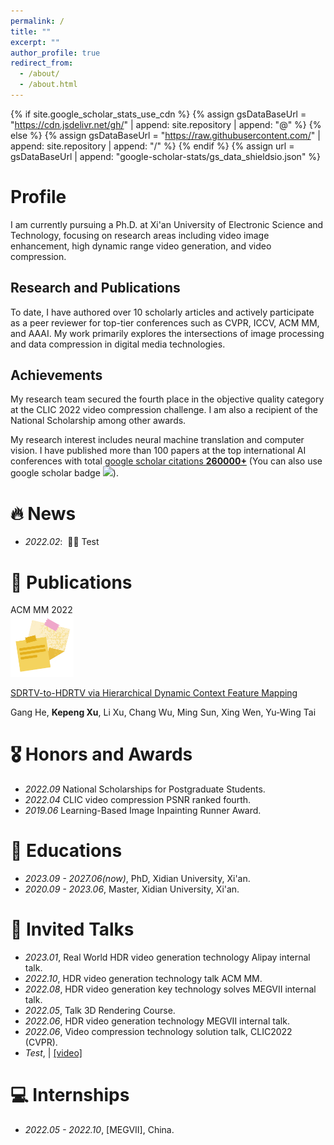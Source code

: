 ```yaml
---
permalink: /
title: ""
excerpt: ""
author_profile: true
redirect_from: 
  - /about/
  - /about.html
---
```


{% if site.google_scholar_stats_use_cdn %}
{% assign gsDataBaseUrl = "https://cdn.jsdelivr.net/gh/" | append: site.repository | append: "@" %}
{% else %}
{% assign gsDataBaseUrl = "https://raw.githubusercontent.com/" | append: site.repository | append: "/" %}
{% endif %}
{% assign url = gsDataBaseUrl | append: "google-scholar-stats/gs_data_shieldsio.json" %}

<span class='anchor' id='about-me'></span>

# Profile
I am currently pursuing a Ph.D. at Xi'an University of Electronic Science and Technology, focusing on research areas including video image enhancement, high dynamic range video generation, and video compression. 

## Research and Publications
To date, I have authored over 10 scholarly articles and actively participate as a peer reviewer for top-tier conferences such as CVPR, ICCV, ACM MM, and AAAI. My work primarily explores the intersections of image processing and data compression in digital media technologies.

## Achievements
My research team secured the fourth place in the objective quality category at the CLIC 2022 video compression challenge. I am also a recipient of the National Scholarship among other awards.

My research interest includes neural machine translation and computer vision. I have published more than 100 papers at the top international AI conferences with total <a href='https://scholar.google.com/citations?user=DhtAFkwAAAAJ'>google scholar citations <strong><span id='total_cit'>260000+</span></strong></a> (You can also use google scholar badge <a href='https://scholar.google.com/citations?user=DhtAFkwAAAAJ'><img src="https://img.shields.io/endpoint?url={{ url | url_encode }}&logo=Google%20Scholar&labelColor=f6f6f6&color=9cf&style=flat&label=citations"></a>).


# 🔥 News
- *2022.02*: &nbsp;🎉🎉 Test

# 📝 Publications 

<div class='paper-box'><div class='paper-box-image'><div><div class="badge">ACM MM 2022</div><img src='images/scholarv0.png' alt="sym" width="20%"></div></div>
<div class='paper-box-text' markdown="1">

[SDRTV-to-HDRTV via Hierarchical Dynamic Context Feature Mapping](https://arxiv.org/abs/2207.00319)

Gang He, **Kepeng Xu**, Li Xu, Chang Wu, Ming Sun, Xing Wen, Yu-Wing Tai


<!-- - `AAAI 2024` [Emotion Rendering for Conversational Speech Synthesis with Heterogeneous Graph-Based Context Modeling](https://arxiv.org/abs/2312.11947), Rui Liu, Yifan Hu, **Yi Ren**, et al. [![](https://img.shields.io/github/stars/walker-hyf/ECSS?style=social&label=Code+Stars)](https://github.com/walker-hyf/ECSS) -->

<!-- [**Project**](https://scholar.google.com/citations?view_op=view_citation&hl=zh-CN&user=DhtAFkwAAAAJ&citation_for_view=DhtAFkwAAAAJ:ALROH1vI_8AC) <strong><span class='show_paper_citations' data='DhtAFkwAAAAJ:ALROH1vI_8AC'></span></strong>
- Lorem ipsum dolor sit amet, consectetur adipiscing elit. Vivamus ornare aliquet ipsum, ac tempus justo dapibus sit amet. 
</div>
</div>

- [Lorem ipsum dolor sit amet, consectetur adipiscing elit. Vivamus ornare aliquet ipsum, ac tempus justo dapibus sit amet](https://github.com), A, B, C, **CVPR 2020**
 -->



# 🎖 Honors and Awards

- *2022.09* National Scholarships for Postgraduate Students. 
- *2022.04* CLIC video compression PSNR ranked fourth. 
- *2019.06* Learning-Based Image Inpainting Runner Award. 

# 📖 Educations
- *2023.09 - 2027.06(now)*, PhD, Xidian University, Xi'an.
- *2020.09 - 2023.06*, Master, Xidian University, Xi'an.


# 💬 Invited Talks
- *2023.01*, Real World HDR video generation technology Alipay internal talk.
- *2022.10*, HDR video generation technology talk ACM MM.
- *2022.08*, HDR video generation key technology solves MEGVII internal talk.
- *2022.05*, Talk 3D Rendering Course. 
- *2022.06*, HDR video generation technology MEGVII internal talk.
- *2022.06*, Video compression technology solution talk, CLIC2022 (CVPR).
- *Test*,   \| [\[video\]](https://github.com/)

# 💻 Internships
- *2022.05 - 2022.10*, [MEGVII], China.